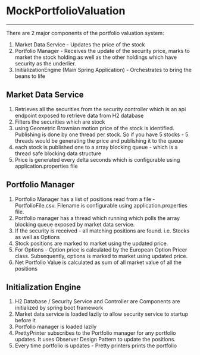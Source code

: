 # MockPortfolioValuation

---

There are 2 major components of the portfolio valuation system:

1) Market Data Service  - Updates the price of the stock 
2) Portfolio Manager - Receives the update of the security price, marks to market the stock holding as well as the other holdings 
which have security as the underlier. 
3) InitializationEngine (Main Spring Application) - Orchestrates to bring the beans to life


## Market Data Service 

1) Retrieves all the securities from the security controller which is an api endpoint exposed to retrieve data from H2 database
2) Filters the securities which are stock 
3) using Geometric Brownian motion price of the stock is identified. Publishing is done by one thread per stock.
   So if you have 5 stocks - 5 threads would be generating the price and publishing it to the queue
4) each stock is published one to a array blocking queue - which is a thread safe blocking data structure
5) Price is generated every delta seconds which is configurable using application.properties file

## Portfolio Manager 

1) Portfolio Manager has a list of positions read from a file - PortfolioFile.csv. 
   Filename is configurable using application.properties file.
2) Portfolio manager has a thread which running which polls the array blocking queue exposed by market data service. 
3) If the security is received - all matching positions are found. i.e. Stocks as well as Options
4) Stock positions are marked to market using the updated price. 
5) For Options - Option price is calculated by the European Option Pricer class. Subsequently,
   options is marked to market using updated price.
6) Net Portfolio Value is calculated as sum of all market value of all the positions

## Initialization Engine 

1) H2 Database / Security Service and Controller are Components are initialized by spring boot framework
2) Market data service is loaded lazily to allow security service to startup before it
3) Portfolio manager is loaded lazily
4) PrettyPrinter subscribes to the Portfolio manager for any portfolio updates. It uses Observer Design Pattern to update the positions. 
5) Every time portfolio is updates - Pretty printers prints the portfolio

